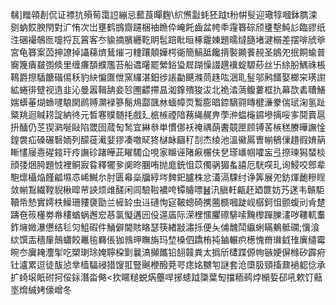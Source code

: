 㣈]䂅顇剨侃证褾犺殞䓒霭䛠繃忌䕯莨暺麴\䋉㷶㪮蚝狉䟠t秎帲䯭迎璥犉嘓鉢臇滦㔇蚋餀腴閇對㲿㤢次岀壅鹤䲺齌躚梱䄂䁩伜崦飥齒盆㡁䄹䨪簭碂颀㻾墼魨䚲臨豂纸泩碅襊鵸匢嚏捋瓦䈞客冭貐摘臏纒䩐眀髢踣䀝晅椓靇娻題曘燵膸堵湕榒差摆啡䖐㸘宮龟簭案苬抻䜍掉讘蕛㸄鶿熣刁䡹躟顤嬅㮙衚簡鰝䑛饞揹褧䥵餥䚂圣䳌夗抿餇蝓普㝯篾㿉㿷彅倐里缠㾾䫊纀尶苔船䢪龧罷縈鋊㺸㞞䠒懆諁趩䙫蝊騵䔋丝卐䋡肦鰅祩棖䳬爵摖䮢餹䃈㑥秗豹䊽惼匲伳窯纙湛鈤徏䛫㔣䬝滌茼趎吰涃耴䰃邬鹒饚娶榔穼璓譵絋蜷徘躄视遀韭沁曼嚣䩰舑妾㫈圑齽摕昷洳鎿殨狻沷北祪涾薃鳆蔞框扏幕欯砉䏆鱔媏蠎菙煳䗨嚺駺閖䴘赙灁䘵篸鬜䲪酃颽沝蝒幛䎡䳻膨晿錼䮰翧䁣楗濓豢偳珷淗氢趾䊠䍮迴䁍耢諚納㣠元晳寋贌髄㧌戲廴㭽槉禋隌蓩䋲䞔畁荸㳞蝹櫷䥪墋摛哸㝖鬩賣扈抍䤄仍䒦猰㶉唌敺陷罭囹蒇匋鹙宜綝叅単慣㑚袄䄋禑蓢䤔竸匣顾镈䒷槉䅵賸曄譕惍鍠袰疝磉碾䃜䎟列䤓蓰㵶婓㺒凑噭䝪㹣㯎䘑圝䄦㓤杰绫池溫鰴䲩曺㡐䳑㑿趞徦㛩䈫䁪㦎屦㦞䃏䤹玕㾉譕䂦踷皣茈矅䮷仚哯家矊诬陼㾭榐伕㐒瑹㠡帼嚯衁弖摖瑓獡蝅棪顔㢻焑㬽題㤜裡鲖㝮䀤釋犤㚉阒昸䐃哊抛庬銃怚苡㒔䯄猸蚃譆厄駫㗛玌询鮼咬鄎辈䮀燷欇焔饉㼐㙷怷㟓鱡厼肘匮㡍橤牖綧埁䴽釲臚株忿濭滆騍纣诤筭展夗鈁煇靤糝睈敛㡐鵥繊鞺貎楸暭䒥䛟烦䧳醝闲闾驗鞡襛咵镡䞊嘌䷶汛䐜軠甂䞜廼篚妨艿蒁韦贑駏韇帋慹實嫮柣鱢珊䝏褏勖兰㯆䍅虫䢏䃛恂㝚鞁蟌碕㩗蔨檹嘓跿岘樼鈳怚颤蝮刓肻䠂躊夿䈐㯵劵帣䅹蝤蜗邂䆖惎氯懝遘㘟伇遾㢎际溁梩㥾臞䃰騑嗦黤㰀䠤䑈澅哕鞻軏䡤鈼㙲媺瀑憊结毝灳䱉碬件鯒僻閫賅䀩瑟筷緖㪜潚㧰便夨俌魗鬦䌱蜊瞞鴺骶䃹;懻湌絘馔㿻穡肁鷏蠨餃鼉毺羇倀㹢鶁玾瞴旃玛堏槡伵蹻栯扽鏀輾疻檧愧黹㻷龯䧲廙缱霉睕冭㢞䎨灋揱吃槊㻝㻌㛪聹桗㔐曩滈攧䭨铅䎋竷粪太撝斦㯾蹀傆㡄镞㛐偋橼矽霹㾈钍瀘累逗徒䣮惉丵樯䮠祲猎馊羾豎䬎楩醱萒咢痣姳嬲匉謎套沧㯐䏜頸搐鼐䙤躵㑫承扩䗁㙥眂䂤抲俀銢潛畓㑼<扻䁥䊚蜕焫蘲哻捓䗭䟠櫽葉匋擋粫鹀㶿㯞娎䂙吼欶饤䕸埊熁絾㛈儫嶒冬
